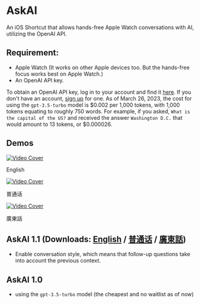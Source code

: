 # AskAI

An iOS Shortcut that allows hands-free Apple Watch conversations with AI, utilizing the OpenAI API. 

## Requirement:

* Apple Watch (It works on other Apple devices too. But the hands-free focus works best on Apple Watch.)
* An OpenAI API key.

To obtain an OpenAI API key, log in to your account and find it [here](https://platform.openai.com/account/api-keys). If you don't have an account, [sign up](https://platform.openai.com/signup) for one. As of March 26, 2023, the cost for using the `gpt-3.5-turbo` model is $0.002 per 1,000 tokens, with 1,000 tokens equating to roughly 750 words. For example, if you asked, `What is the capital of the US?` and received the answer `Washington D.C.` that would amount to 13 tokens, or $0.000026.

## Demos

[![Video Cover](IMAGE_URL)](https://www.youtube.com/watch?v=VIDEO_ID)

English

[![Video Cover](IMAGE_URL)](https://www.youtube.com/watch?v=VIDEO_ID)

普通话

[![Video Cover](IMAGE_URL)](https://www.youtube.com/watch?v=VIDEO_ID)

廣東話


## AskAI 1.1 (Downloads: [English]() / [普通话]() / [廣東話]())
* Enable conversation style, which means that follow-up questions take into account the previous context.



## AskAI 1.0
* using the `gpt-3.5-turbo` model (the cheapest and no waitlist as of now)


